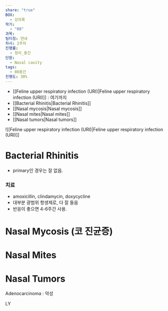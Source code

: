 ```yaml
---
share: "true"
BOX:
  - 강의록
학기:
  - "08"
과목: 
팀티칭: 연내
차시: 2주차
진행률:
  - 정리_중간
단원:
  - Nasal cavity
tags:
  - 08중간
진행도: 30%
---
```


- [[Feline upper respiratory infection (URI)|Feline upper respiratory infection (URI)]] : 여기까지
- [[Bacterial Rhinitis|Bacterial Rhinitis]]
- [[Nasal mycosis|Nasal mycosis]]
- [[Nasal mites|Nasal mites]]
- [[Nasal tumors|Nasal tumors]]



![[Feline upper respiratory infection (URI)|Feline upper respiratory infection (URI)]]

# Bacterial Rhinitis

- primary인 경우는 잘 없음.

### 치료

- amoxicillin, clindamycin, doxycycline
- 대부분 광범위 항생제로, 다 잘 들음
- 반응이 좋으면 4-6주간 사용. 

# Nasal Mycosis (코 진균증)

# Nasal Mites

# Nasal Tumors

Adenocarcinoma : 악성

LY
